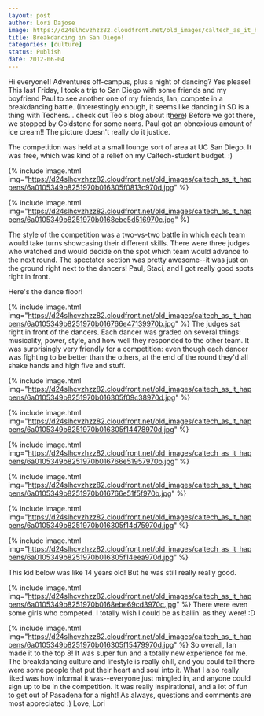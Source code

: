 ```yaml
---
layout: post
author: Lori Dajose
image: https://d24slhcvzhzz82.cloudfront.net/old_images/caltech_as_it_happens/6a0105349b8251970b016766e467a7970b.jpg
title: Breakdancing in San Diego! 
categories: [culture]
status: Publish
date: 2012-06-04
---
```


Hi everyone!!
Adventures off-campus, plus a night of dancing? Yes please! This last Friday, I took a trip to San Diego with some friends and my boyfriend Paul to see another one of my friends, Ian, compete in a breakdancing battle. (Interestingly enough, it seems like dancing in SD is a thing with Techers... check out Teo's blog about it<a href="https://caltech.typepad.com/caltech_as_it_happens/the-frosh-experience-teo/" target="_self" title="here">here</a>)
Before we got there, we stopped by Coldstone for some noms. Paul got an obnoxious amount of ice cream!! The picture doesn't really do it justice.

The competition was held at a small lounge sort of area at UC San Diego. It was free, which was kind of a relief on my Caltech-student budget. :)


{% include image.html img="https://d24slhcvzhzz82.cloudfront.net/old_images/caltech_as_it_happens/6a0105349b8251970b016305f0813c970d.jpg" %}


{% include image.html img="https://d24slhcvzhzz82.cloudfront.net/old_images/caltech_as_it_happens/6a0105349b8251970b0168ebe5d516970c.jpg" %}

The style of the competition was a two-vs-two battle in which each team would take turns showcasing their different skills. There were three judges who watched and would decide on the spot which team would advance to the next round. The spectator section was pretty awesome--it was just on the ground right next to the dancers! Paul, Staci, and I got really good spots right in front.

Here's the dance floor!


{% include image.html img="https://d24slhcvzhzz82.cloudfront.net/old_images/caltech_as_it_happens/6a0105349b8251970b016766e47139970b.jpg" %}
The judges sat right in front of the dancers. Each dancer was graded on several things: musicality, power, style, and how well they responded to the other team. It was surprisingly very friendly for a competition: even though each dancer was fighting to be better than the others, at the end of the round they'd all shake hands and high five and stuff.


{% include image.html img="https://d24slhcvzhzz82.cloudfront.net/old_images/caltech_as_it_happens/6a0105349b8251970b016305f09c38970d.jpg" %}

{% include image.html img="https://d24slhcvzhzz82.cloudfront.net/old_images/caltech_as_it_happens/6a0105349b8251970b016305f14478970d.jpg" %}

{% include image.html img="https://d24slhcvzhzz82.cloudfront.net/old_images/caltech_as_it_happens/6a0105349b8251970b016766e51957970b.jpg" %}

{% include image.html img="https://d24slhcvzhzz82.cloudfront.net/old_images/caltech_as_it_happens/6a0105349b8251970b016766e51f5f970b.jpg" %}

{% include image.html img="https://d24slhcvzhzz82.cloudfront.net/old_images/caltech_as_it_happens/6a0105349b8251970b016305f14d75970d.jpg" %}

{% include image.html img="https://d24slhcvzhzz82.cloudfront.net/old_images/caltech_as_it_happens/6a0105349b8251970b016305f14eea970d.jpg" %}

This kid below was like 14 years old! But he was still really really good.


{% include image.html img="https://d24slhcvzhzz82.cloudfront.net/old_images/caltech_as_it_happens/6a0105349b8251970b0168ebe69cd3970c.jpg" %}
There were even some girls who competed. I totally wish I could be as ballin' as they were! :D


{% include image.html img="https://d24slhcvzhzz82.cloudfront.net/old_images/caltech_as_it_happens/6a0105349b8251970b016305f15479970d.jpg" %}
So overall, Ian made it to the top 8! It was super fun and a totally new experience for me. The breakdancing culture and lifestyle is really chill, and you could tell there were some people that put their heart and soul into it. What I also really liked was how informal it was--everyone just mingled in, and anyone could sign up to be in the competition. It was really inspirational, and a lot of fun to get out of Pasadena for a night!
As always, questions and comments are most appreciated :)
Love,
Lori
